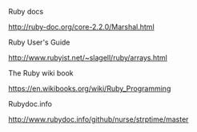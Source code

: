 Ruby docs

http://ruby-doc.org/core-2.2.0/Marshal.html

Ruby User's Guide

http://www.rubyist.net/~slagell/ruby/arrays.html

The Ruby wiki book

https://en.wikibooks.org/wiki/Ruby_Programming

Rubydoc.info 

http://www.rubydoc.info/github/nurse/strptime/master

